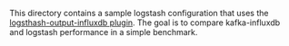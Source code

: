 This directory contains a sample logstash configuration that uses the
[logsthash-output-influxdb plugin](https://github.com/logstash-plugins/logstash-output-influxdb).
The goal is to compare kafka-influxdb and logstash performance in a simple benchmark.
